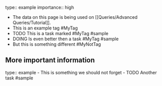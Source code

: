 type:: example
importance:: high

- The data on this page is being used on [[Queries/Advanced Queries/Tutorial]].
- This is an example tag #MyTag
- TODO This is a task marked #MyTag #sample
- DOING Is even better then a task #MyTag #sample
- But this is something different #MyNotTag
## More important information
type:: example
	- This is something we should not forget
	- TODO Another task #sample